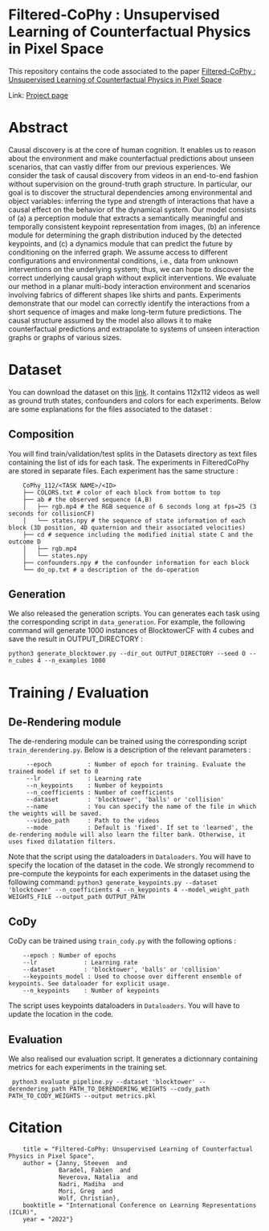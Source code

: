 # Filtered-CoPhy : Unsupervised Learning of Counterfactual Physics in Pixel Space
 
This repository contains the code associated to the paper <a href="https://filteredcophy.github.io/#:~:text=Anonymous%20authors">Filtered-CoPhy : Unsupervised Learning of Counterfactual Physics in Pixel Space</a>

Link: <a href="https://filteredcophy.github.io/"> Project page </a>

# Abstract
Causal discovery is at the core of human cognition. It enables us to reason about the environment and make counterfactual predictions about unseen scenarios, that can vastly differ from our previous experiences. We consider the task of causal discovery from videos in an end-to-end fashion without supervision on the ground-truth graph structure. In particular, our goal is to discover the structural dependencies among environmental and object variables: inferring the type and strength of interactions that have a causal effect on the behavior of the dynamical system. Our model consists of (a) a perception module that extracts a semantically meaningful and temporally consistent keypoint representation from images, (b) an inference module for determining the graph distribution induced by the detected keypoints, and (c) a dynamics module that can predict the future by conditioning on the inferred graph. We assume access to different configurations and environmental conditions, i.e., data from unknown interventions on the underlying system; thus, we can hope to discover the correct underlying causal graph without explicit interventions. We evaluate our method in a planar multi-body interaction environment and scenarios involving fabrics of different shapes like shirts and pants. Experiments demonstrate that our model can correctly identify the interactions from a short sequence of images and make long-term future predictions. The causal structure assumed by the model also allows it to make counterfactual predictions and extrapolate to systems of unseen interaction graphs or graphs of various sizes.



# Dataset
You can download the dataset on this <a href="https://zenodo.org/record/5906002#.YfFG1PXMKCe"> link</a>. It contains 112x112 videos as well as ground truth states, confounders and colors for each experiments. Below are some explanations for the files associated to the dataset :

## Composition
You will find train/validation/test splits in the Datasets directory as text files containing the list of ids for each task. The experiments in FilteredCoPhy are stored in separate files. Each experiment has the same structure :

```
    CoPhy_112/<TASK NAME>/<ID>
    ├── COLORS.txt # color of each block from bottom to top
    ├── ab # the observed sequence (A,B)
    │   ├── rgb.mp4 # the RGB sequence of 6 seconds long at fps=25 (3 seconds for collisionCF)
    │   └── states.npy # the sequence of state information of each block (3D position, 4D quaternion and their associated velocities)
    ├── cd # sequence including the modified initial state C and the outcome D
    │   ├── rgb.mp4
    │   └── states.npy
    ├── confounders.npy # the confounder information for each block
    └── do_op.txt # a description of the do-operation
```
   
   ## Generation
   We also released the generation scripts. You can generates each task using the corresponding script in ```data_generation```. For example, the following command will generate 1000 instances of BlocktowerCF with 4 cubes and save the result in OUTPUT_DIRECTORY :
   
``` python3 generate_blocktower.py --dir_out OUTPUT_DIRECTORY --seed O --n_cubes 4 --n_examples 1000    ```
       
 # Training / Evaluation
 ## De-Rendering module
 The de-rendering module can be trained using the corresponding script ```train_derendering.py```. Below is a description of the relevant parameters :
 
```
     --epoch          : Number of epoch for training. Evaluate the trained model if set to 0
     --lr             : Learning rate
     --n_keypoints    : Number of keypoints
     --n_coefficients : Number of coefficients
     --dataset        : 'blocktower', 'balls' or 'collision'
     --name           : You can specify the name of the file in which the weights will be saved.
     --video_path     : Path to the videos
     --mode           : Default is 'fixed'. If set to 'learned', the de-rendering module will also learn the filter bank. Otherwise, it uses fixed dilatation filters.
```
Note that the script using the dataloaders in ```Dataloaders```. You will have to specify the location of the dataset in the code. We strongly recommend to pre-compute the keypoints for each experiments in the dataset using the following command:
``` python3 generate_keypoints.py --dataset 'blocktower' --n_coefficients 4 --n_keypoints 4 --model_weight_path WEIGHTS_FILE --output_path OUTPUT_PATH  ```
## CoDy
CoDy can be trained using ```train_cody.py``` with the following options :

```
    --epoch : Number of epochs
    --lr             : Learning rate
    --dataset        : 'blocktower', 'balls' or 'collision'
    --keypoints_model : Used to choose over different ensemble of keypoints. See dataloader for explicit usage.
    --n_keypoints    : Number of keypoints
```

The script uses keypoints dataloaders in  ```Dataloaders```. You will have to update the location in the code.

## Evaluation
We also realised our evaluation script. It generates a dictionnary containing metrics for each experiments in the training set.

``` python3 evaluate_pipeline.py --dataset 'blocktower' --derendering_path PATH_TO_DERENDERING_WEIGHTS --cody_path PATH_TO_CODY_WEIGHTS --output metrics.pkl```

# Citation
```@inproceedings{janny2022FilteredCoPhy,
    title = "Filtered-CoPhy: Unsupervised Learning of Counterfactual Physics in Pixel Space",
    author = {Janny, Steeven  and
              Baradel, Fabien  and
              Neverova, Natalia  and
              Nadri, Madiha  and
              Mori, Greg  and
              Wolf, Christian},
    booktitle = "International Conference on Learning Representations (ICLR)",
    year = "2022"}
```
